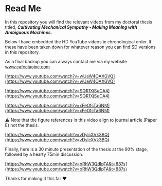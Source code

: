 # Read Me

In this repository you will find the relevant videos from my doctoral thesis titled, *********************************Cultivating Mechanical Sympathy - Making Meaning with Ambiguous Machines.********************************* 

Below I have embedded the HD YouTube videos in chronological order. If these have been taken down for whatever reason you can find SD versions in this repository. 

As a final backup you can always contact me via my website www.cafeciaojoe.com

[https://www.youtube.com/watch?v=wUeW4OAXGVQ](https://www.youtube.com/watch?v=wUeW4OAXGVQ)

[https://www.youtube.com/watch?v=SQR1XjSuCA4](https://www.youtube.com/watch?v=SQR1XjSuCA4)

[https://www.youtube.com/watch?v=xFeOfcTa6NM](https://www.youtube.com/watch?v=xFeOfcTa6NM)

<aside>
⚠️ Note that the figure references in this video align to journal article (Paper E) not the thesis.

</aside>

[https://www.youtube.com/watch?v=vDylcXVk3BQ](https://www.youtube.com/watch?v=vDylcXVk3BQ)

Finally, here is a 30 minute presentation of the thesis at the 90% stage, followed by a hearty 75min discussion.

[https://www.youtube.com/watch?v=oRhW3QdIpTA&t=887s](https://www.youtube.com/watch?v=oRhW3QdIpTA&t=887s)

Thanks for making it this far ❤️